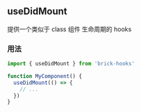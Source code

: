 ## useDidMount

提供一个类似于 class 组件 生命周期的 hooks

### 用法

```javascript
import { useDidMount } from 'brick-hooks'

function MyComponent() {
  useDidMount(() => {
    // ...
  })
}
```

